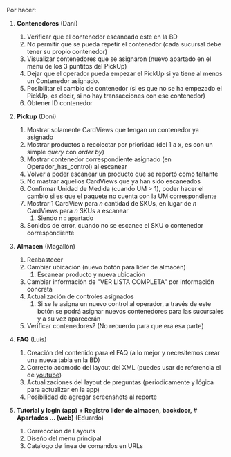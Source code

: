 Por hacer:

1. **Contenedores** (Dani)
   1. Verificar que el contenedor escaneado este en la BD
   2. No permitir que se pueda repetir el contenedor (cada sucursal debe tener su propio contenedor)
   3. Visualizar contenedores que se asignaron (nuevo apartado en el menu de los 3 puntitos del PickUp)
   4. Dejar que el operador pueda empezar el PickUp si ya tiene al menos un Contenedor asignado.
   5. Posibilitar el cambio de contenedor (si es que no se ha empezado el PickUp, es decir, si no hay transacciones con ese contenedor)
   6. Obtener ID contenedor

2. **Pickup** (Doni)
   1. Mostrar solamente CardViews que tengan un contenedor ya asignado
   2. Mostrar productos a recolectar por prioridad (del 1 a x, es con un simple *query* con *order by*)
   3. Mostrar contenedor correspondiente asignado (en Operador_has_control) al escanear
   4. Volver a poder escanear un producto que se reportó como faltante
   5. No mastrar aquellos CardViews que ya han sido escaneados
   6. Confirmar Unidad de Medida (cuando UM > 1), poder hacer el cambio si es que el paquete no cuenta con la UM correspondiente
   7. Mostrar 1 CardView para *n* cantidad de SKUs, en lugar de *n* CardViews para *n* SKUs a escanear
      1. Siendo n : apartado
   8. Sonidos de error, cuando no se escanee el SKU o contenedor correspondiente

3. **Almacen** (Magallón)
   1. Reabastecer
   2. Cambiar ubicación (nuevo botón para lider de almacén)
      1. Escanear producto y nueva ubicación
   3. Cambiar información de "VER LISTA COMPLETA" por información concreta
   4. Actualización de controles asignados
      1. Si se le asigna un nuevo control al operador, a través de este botón se podrá asignar nuevos contenedores para las sucursales y a su vez aparecerán
   5. Verificar contenedores? (No recuerdo para que era esa parte)
   
4. **FAQ** (Luis)
   1. Creación del contenido para el FAQ (a lo mejor y necesitemos crear una nueva tabla en la BD)
   2. Correcto acomodo del layout del XML (puedes usar de referencia el de [youtube](https://support.google.com/youtube/?hl=en#topic=9257498))
   3. Actualizaciones del layout de preguntas (periodicamente y lógica para actualizar en la app)
   4. Posibilidad de agregar screenshots al reporte

5. **Tutorial y login (app) + Registro lider de almacen, backdoor, # Apartados ... (web)** (Eduardo)
   1. Correccción de Layouts
   2. Diseño del menu principal
   3. Catalogo de linea de comandos en URLs